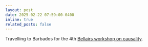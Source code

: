 ```yaml
---
layout: post
date: 2025-02-22 07:59:00-0400
inline: true
related_posts: false
---
```


Travelling to Barbados for the 4th [Bellairs workshop on causality](https://bclworkshop.github.io/2025/).

